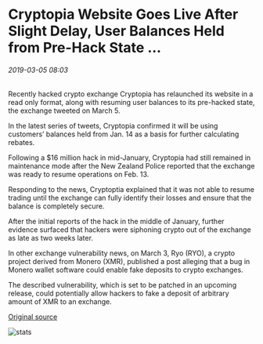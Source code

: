 # Cryptopia Website Goes Live After Slight Delay, User Balances Held from Pre-Hack State ...

###### 2019-03-05 08:03

Recently hacked crypto exchange Cryptopia has relaunched its website in a read only format, along with resuming user balances to its pre-hacked state, the exchange tweeted on March 5.

In the latest series of tweets, Cryptopia confirmed it will be using customers’ balances held from Jan. 14 as a basis for further calculating rebates.

Following a $16 million hack in mid-January, Cryptopia had still remained in maintenance mode after the New Zealand Police reported that the exchange was ready to resume operations on Feb. 13.

Responding to the news, Cryptoptia explained that it was not able to resume trading until the exchange can fully identify their losses and ensure that the balance is completely secure.

After the initial reports of the hack in the middle of January, further evidence surfaced that hackers were siphoning crypto out of the exchange as late as two weeks later.

In other exchange vulnerability news, on March 3, Ryo (RYO), a crypto project derived from Monero (XMR), published a post alleging that a bug in Monero wallet software could enable fake deposits to crypto exchanges.

The described vulnerability, which is set to be patched in an upcoming release, could potentially allow hackers to fake a deposit of arbitrary amount of XMR to an exchange.

[Original source](https://cointelegraph.com/news/cryptopia-website-goes-live-after-slight-delay-user-balances-held-from-pre-hack-state)

![stats](https://c.statcounter.com/11760860/0/a89fa40b/1/ "stats")